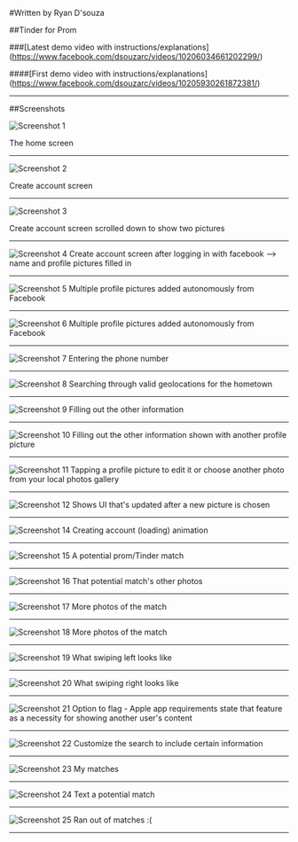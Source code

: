 #Written by Ryan D'souza

##Tinder for Prom

###[Latest demo video with instructions/explanations] (https://www.facebook.com/dsouzarc/videos/10206034661202299/)

####[First demo video with instructions/explanations] (https://www.facebook.com/dsouzarc/videos/10205930261872381/)


---

##Screenshots

![Screenshot 1](https://github.com/dsouzarc/promme/blob/master/Screenshots/Screenshot_1.png)

The home screen

---

![Screenshot 2](https://github.com/dsouzarc/promme/blob/master/Screenshots/Screenshot_2.png)

Create account screen

---

![Screenshot 3](https://github.com/dsouzarc/promme/blob/master/Screenshots/Screenshot_3.png)

Create account screen scrolled down to show two pictures

---

![Screenshot 4](https://github.com/dsouzarc/promme/blob/master/Screenshots/Screenshot_4.png)
Create account screen after logging in with facebook --> name and profile pictures filled in

---

![Screenshot 5](https://github.com/dsouzarc/promme/blob/master/Screenshots/Screenshot_5.png)
Multiple profile pictures added autonomously from Facebook

---

![Screenshot 6](https://github.com/dsouzarc/promme/blob/master/Screenshots/Screenshot_6.png)
Multiple profile pictures added autonomously from Facebook

---

![Screenshot 7](https://github.com/dsouzarc/promme/blob/master/Screenshots/Screenshot_7.png)
Entering the phone number

---

![Screenshot 8](https://github.com/dsouzarc/promme/blob/master/Screenshots/Screenshot_8.png)
Searching through valid geolocations for the hometown

---

![Screenshot 9](https://github.com/dsouzarc/promme/blob/master/Screenshots/Screenshot_9.png)
Filling out the other information

---

![Screenshot 10](https://github.com/dsouzarc/promme/blob/master/Screenshots/Screenshot_10.png)
Filling out the other information shown with another profile picture

---

![Screenshot 11](https://github.com/dsouzarc/promme/blob/master/Screenshots/Screenshot_11.png)
Tapping a profile picture to edit it or choose another photo from your local photos gallery

---

![Screenshot 12](https://github.com/dsouzarc/promme/blob/master/Screenshots/Screenshot_12.png)
Shows UI that's updated after a new picture is chosen

---

![Screenshot 14](https://github.com/dsouzarc/promme/blob/master/Screenshots/Screenshot_14.png)
Creating account (loading) animation

---

![Screenshot 15](https://github.com/dsouzarc/promme/blob/master/Screenshots/Screenshot_15.png)
A potential prom/Tinder match

---

![Screenshot 16](https://github.com/dsouzarc/promme/blob/master/Screenshots/Screenshot_16.png)
That potential match's other photos

---

![Screenshot 17](https://github.com/dsouzarc/promme/blob/master/Screenshots/Screenshot_17.png)
More photos of the match

---

![Screenshot 18](https://github.com/dsouzarc/promme/blob/master/Screenshots/Screenshot_18.png)
More photos of the match

---

![Screenshot 19](https://github.com/dsouzarc/promme/blob/master/Screenshots/Screenshot_19.png)
What swiping left looks like

---

![Screenshot 20](https://github.com/dsouzarc/promme/blob/master/Screenshots/Screenshot_20.png)
What swiping right looks like

---

![Screenshot 21](https://github.com/dsouzarc/promme/blob/master/Screenshots/Screenshot_21.png)
Option to flag - Apple app requirements state that feature as a necessity for showing another user's content

---

![Screenshot 22](https://github.com/dsouzarc/promme/blob/master/Screenshots/Screenshot_22.png)
Customize the search to include certain information

---

![Screenshot 23](https://github.com/dsouzarc/promme/blob/master/Screenshots/Screenshot_23.png)
My matches

---

![Screenshot 24](https://github.com/dsouzarc/promme/blob/master/Screenshots/Screenshot_24.png)
Text a potential match

---

![Screenshot 25](https://github.com/dsouzarc/promme/blob/master/Screenshots/Screenshot_25.png)
Ran out of matches :( 

---
